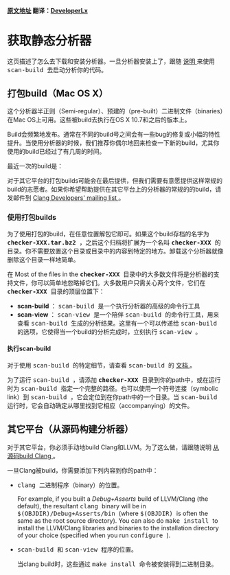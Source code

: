 #### [原文地址](http://clang-analyzer.llvm.org/installation) 翻译：[DeveloperLx](http://weibo.com/DeveloperLx)


<div id="content">
    <h1>
        获取静态分析器
    </h1>
    <p>
        这页描述了怎么去下载和安装分析器。一旦分析器安装上了，跟随
        <a href="http://clang-analyzer.llvm.org/scan-build.html">
            说明
        </a>
        来使用
        <tt>
            scan-build
        </tt>
        去启动分析你的代码。
    </p>
    <h2>
        打包build（Mac OS X）
    </h2>
    <p>
        这个分析器半正则（Semi-regular）、预建的（pre-built）二进制文件（binaries）在Mac OS上可用。这些被build去执行在OS X 10.7和之后的版本上。
    </p>
    <p>
        Build会频繁地发布。通常在不同的build号之间会有一些bug的修复或小幅的特性提升。当使用分析器的时候，我们推荐你偶尔地回来检查一下新的build，尤其你使用的build已经过了有几周的时间。
    </p>
    <p>
        最近一次的build是：
        <!--#include virtual="latest_checker.html.incl"-->
    </p>
    <p>
        对于其它平台的打包builds可能会在最后提供，但我们需要有意愿提供这样常规的build的志愿者。如果你希望帮助提供在其它平台上的分析器的常规的的build，请发邮件到
        <a href="http://lists.llvm.org/mailman/listinfo/cfe-dev">
            Clang Developers' mailing list
        </a>
        。
    </p>
    <h3>
        使用打包builds
    </h3>
    <p>
        为了使用打包的build，在任意位置解包它即可。如果这个build存档的名字为
        <b>
            <tt>
                checker-XXX.tar.bz2
            </tt>
        </b>
        ，之后这个归档将扩展为一个名叫
        <b>
            <tt>
                checker-XXX
            </tt>
        </b>
        的目录。你不需要放置这个目录或目录中的内容到特定的地方。卸载这个分析器就像删除这个目录一样地简单。
    </p>
    <p>
        在
        Most of the files in the
        <b>
            <tt>
                checker-XXX
            </tt>
        </b>
        目录中的大多数文件将是分析器的支持文件，你可以简单地忽略掉它们。大多数用户只需关心两个文件，它们在
        <b>
            <tt>
                checker-XXX
            </tt>
        </b>
        目录的顶层位置下：
    </p>
    <ul>
        <li>
            <b>
                scan-build
            </b>
            ：
            <tt>
                scan-build
            </tt>
            是一个执行分析器的高级的命令行工具
        </li>
        <li>
            <b>
                scan-view
            </b>
            ：
            <tt>
                scan-view
            </tt>
            是一个陪伴
            <tt>
                scan-build
            </tt>
            的命令行工具，用来查看
            <tt>
                scan-build
            </tt>
            生成的分析结果。这里有一个可以传递给
            <tt>
                scan-build
            </tt>
            的选项，它使得当一个build的分析完成时，立刻执行
            <tt>
                scan-view
            </tt>
            。
        </li>
    </ul>
    <h4>
        执行scan-build
    </h4>
    <p>
        对于使用
        <tt>
            scan-build
        </tt>
        的特定细节，请查看
        <tt>
            scan-build
        </tt>
        的
        <a href="http://clang-analyzer.llvm.org/scan-build">
            文档
        </a>
        。
    </p>
    <p>
        为了运行
        <tt>
            scan-build
        </tt>
        ，请添加
        <b>
            <tt>
                checker-XXX
            </tt>
        </b>
        目录到你的path中，或在运行时为
        <tt>
            scan-build
        </tt>
        指定一个完整的路径。也可以使用一个符号连接（symbolic link）到
        <tt>
            scan-build
        </tt>
        ，它会定位到在你path中的一个目录。当
        <tt>
            scan-build
        </tt>
        运行时，它会自动确定从哪里找到它相应（accompanying）的文件。
    </p>
    <h2 id="OtherPlatforms">
        其它平台（从源码构建分析器）
    </h2>
    <p>
        对于其它平台，你必须手动地build Clang和LLVM。为了这么做，请跟随说明
        <a href="http://clang.llvm.org/get_started.html#build">
            从源码build Clang
        </a>
        。
    </p>
    <p>
    </p>
    <p>
        一旦Clang被build，你需要添加下列内容到你的path中：
    </p>
    <ul>
        <li>
            <tt>
                clang
            </tt>
            二进制程序（binary）的位置。
            <p>
                For example, if you built a
                <em>
                    Debug+Asserts
                </em>
                build of LLVM/Clang (the default), the resultant
                <tt>
                    clang
                </tt>
                binary will be in
                <tt>
                    $(OBJDIR)/Debug+Asserts/bin
                </tt>
                (where
                <tt>
                    $(OBJDIR)
                </tt>
                is often the same as the root source directory). You can also do
                <tt>
                    make install
                </tt>
                to install the LLVM/Clang libraries and binaries to the installation directory
                of your choice (specified when you run
                <tt>
                    configure
                </tt>
                ).
            </p>
        </li>
        <li>
            <tt>
                scan-build
            </tt>
            和
            <tt>
                scan-view
            </tt>
            程序的位置。
            <p>
                当clang build时，这些通过
                <tt>
                    make install
                </tt>
                命令被安装得到二进制目录。
            </p>
        </li>
    </ul>
</div>
